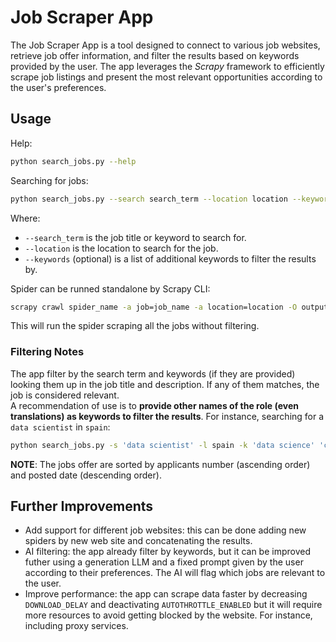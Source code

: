 # Job Scraper App
The Job Scraper App is a tool designed to connect to various job websites, retrieve job offer information, and filter the results based on keywords provided by the user. The app leverages the *Scrapy* framework to efficiently scrape job listings and present the most relevant opportunities according to the user's preferences.

## Usage
Help:
```bash
python search_jobs.py --help
```

Searching for jobs:
```bash
python search_jobs.py --search search_term --location location --keywords keyword_0 keyword_1 ...
```
Where:
- `--search_term` is the job title or keyword to search for.
- `--location` is the location to search for the job.
- `--keywords` (optional) is a list of additional keywords to filter the results by.

Spider can be runned standalone by Scrapy CLI:
```bash
scrapy crawl spider_name -a job=job_name -a location=location -O output_file.format
```
This will run the spider scraping all the jobs without filtering.

### Filtering Notes
The app filter by the search term and keywords (if they are provided) looking them up in the job title and description. If any of them matches, the job is considered relevant.  
A recommendation of use is to **provide other names of the role (even translations) as keywords to filter the results**. For instance, searching for a `data scientist` in `spain`: 
```bash
python search_jobs.py -s 'data scientist' -l spain -k 'data science' 'ciencia de datos' 'científico de datos' 'machine learning' 'aprendizaje automático'
```

**NOTE**: The jobs offer are sorted by applicants number (ascending order) and posted date (descending order).

## Further Improvements
- Add support for different job websites: this can be done adding new spiders by new web site and concatenating the results.
- AI filtering: the app already filter by keywords, but it can be improved futher using a generation LLM and a fixed prompt given by the user according to their preferences. The AI will flag which jobs are relevant to the user.
- Improve performance: the app can scrape data faster by decreasing `DOWNLOAD_DELAY` and deactivating `AUTOTHROTTLE_ENABLED` but it will require more resources to avoid getting blocked by the website. For instance, including proxy services. 
